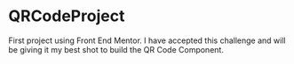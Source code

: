 # QRCodeProject
First project using Front End Mentor. I have accepted this challenge and will be giving it my best shot to build the QR Code Component.
